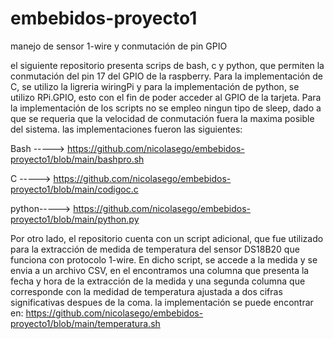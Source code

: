 # embebidos-proyecto1
manejo de sensor 1-wire y conmutación de pin GPIO

el siguiente repositorio presenta scrips de  bash, c y python, que permiten la conmutación del pin 17 del GPIO de la raspberry.
Para la implementación de C, se utilizo la ligreria wiringPi y para la implementación de python, se utilizo RPi.GPIO, esto con el fin de poder acceder al GPIO de la tarjeta.
Para la implementación de los scripts no se empleo ningun tipo de sleep, dado a que se requeria que la velocidad de conmutación fuera la maxima  posible del sistema.
las implementaciones fueron las siguientes:

Bash  -----> https://github.com/nicolasego/embebidos-proyecto1/blob/main/bashpro.sh

C     -----> https://github.com/nicolasego/embebidos-proyecto1/blob/main/codigoc.c

python-----> https://github.com/nicolasego/embebidos-proyecto1/blob/main/python.py

Por otro lado, el repositorio cuenta con un script adicional, que fue utilizado para la  extracción de medida de temperatura del sensor DS18B20 que funciona con protocolo 1-wire.
En dicho script, se accede a la medida y se envia a un archivo CSV, en el encontramos una columna que presenta la fecha y hora de la extracción de la medida y una segunda columna que corresponde con la medidad de temperatura ajustada a dos cifras significativas despues de la coma.
la implementación se puede encontrar en:
https://github.com/nicolasego/embebidos-proyecto1/blob/main/temperatura.sh


